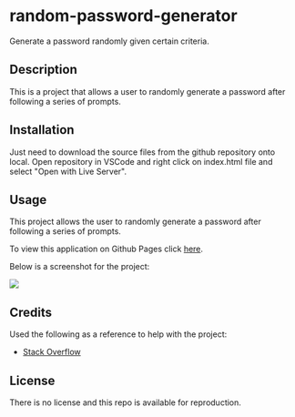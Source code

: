 # random-password-generator
Generate a password randomly given certain criteria.

## Description

This is a project that allows a user to randomly generate a password after following a series of prompts.

## Installation

Just need to download the source files from the github repository onto local. Open repository in VSCode and right click on index.html file and select "Open with Live Server". 

## Usage

This project allows the user to randomly generate a password after following a series of prompts.


To view this application on Github Pages click [here](https://garrettanderson.github.io/random-password-generator/).

Below is a screenshot for the project:

![](assets/images/)

## Credits

Used the following as a reference to help with the project:

* [Stack Overflow](https://stackoverflow.com/questions/62627469/random-password-generator-with-prompts)


## License

There is no license and this repo is available for reproduction.

